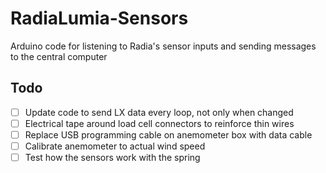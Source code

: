 # RadiaLumia-Sensors
Arduino code for listening to Radia's sensor inputs and sending messages to the central computer

## Todo
- [ ] Update code to send LX data every loop, not only when changed
- [ ] Electrical tape around load cell connectors to reinforce thin wires
- [ ] Replace USB programming cable on anemometer box with data cable
- [ ] Calibrate anemometer to actual wind speed
- [ ] Test how the sensors work with the spring
